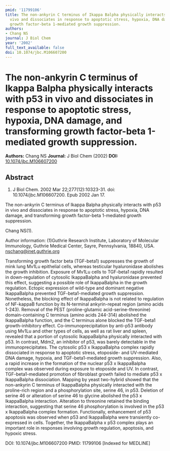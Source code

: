 ```yaml
---
pmid: '11799106'
title: The non-ankyrin C terminus of Ikappa Balpha physically interacts with p53 in
  vivo and dissociates in response to apoptotic stress, hypoxia, DNA damage, and transforming
  growth factor-beta 1-mediated growth suppression.
authors:
- Chang NS
journal: J Biol Chem
year: '2002'
full_text_available: false
doi: 10.1074/jbc.M106607200
---
```


# The non-ankyrin C terminus of Ikappa Balpha physically interacts with p53 in vivo and dissociates in response to apoptotic stress, hypoxia, DNA damage, and transforming growth factor-beta 1-mediated growth suppression.
**Authors:** Chang NS
**Journal:** J Biol Chem (2002)
**DOI:** [10.1074/jbc.M106607200](https://doi.org/10.1074/jbc.M106607200)

## Abstract

1. J Biol Chem. 2002 Mar 22;277(12):10323-31. doi: 10.1074/jbc.M106607200. Epub 
2002 Jan 17.

The non-ankyrin C terminus of Ikappa Balpha physically interacts with p53 in 
vivo and dissociates in response to apoptotic stress, hypoxia, DNA damage, and 
transforming growth factor-beta 1-mediated growth suppression.

Chang NS(1).

Author information:
(1)Guthrie Research Institute, Laboratory of Molecular Immunology, Guthrie 
Medical Center, Sayre, Pennsylvania, 18840, USA. nschang@inet.guthrie.org

Transforming growth factor beta (TGF-beta1) suppresses the growth of mink lung 
Mv1Lu epithelial cells, whereas testicular hyaluronidase abolishes the growth 
inhibition. Exposure of Mv1Lu cells to TGF-beta1 rapidly resulted in 
down-regulation of cytosolic IkappaBalpha and hyaluronidase prevented this 
effect, suggesting a possible role of IkappaBalpha in the growth regulation. 
Ectopic expression of wild-type and dominant negative IkappaBalpha prevented 
TGF-beta1-mediated growth suppression. Nonetheless, the blocking effect of 
IkappaBalpha is not related to regulation of NF-kappaB function by its 
N-terminal ankyrin-repeat region (amino acids 1-243). Removal of the PEST 
(proline-glutamic acid-serine-threonine) domain-containing C terminus (amino 
acids 244-314) abolished the IkappaBalpha function, and the C terminus alone 
blocked the TGF-beta1 growth-inhibitory effect. Co-immunoprecipitation by 
anti-p53 antibody using Mv1Lu and other types of cells, as well as rat liver and 
spleen, revealed that a portion of cytosolic IkappaBalpha physically interacted 
with p53. In contrast, Mdm2, an inhibitor of p53, was barely detectable in the 
immunoprecipitates. The cytosolic p53 x IkappaBalpha complex rapidly dissociated 
in response to apoptotic stress, etoposide- and UV-mediated DNA damage, hypoxia, 
and TGF-beta1-mediated growth suppression. Also, a rapid increase in the 
formation of the nuclear p53 x IkappaBalpha complex was observed during exposure 
to etoposide and UV. In contrast, TGF-beta1-mediated promotion of fibroblast 
growth failed to mediate p53 x IkappaBalpha dissociation. Mapping by yeast 
two-hybrid showed that the non-ankyrin C terminus of IkappaBalpha physically 
interacted with the proline-rich region and a phosphorylation site, serine 46, 
in p53. Deletion of serine 46 or alteration of serine 46 to glycine abolished 
the p53 x IkappaBalpha interaction. Alteration to threonine retained the binding 
interaction, suggesting that serine 46 phosphorylation is involved in the p53 x 
IkappaBalpha complex formation. Functionally, enhancement of p53 apoptosis was 
observed when p53 and IkappaBalpha were transiently co-expressed in cells. 
Together, the IkappaBalpha x p53 complex plays an important role in responses 
involving growth regulation, apoptosis, and hypoxic stress.

DOI: 10.1074/jbc.M106607200
PMID: 11799106 [Indexed for MEDLINE]
